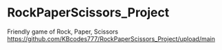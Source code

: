 # RockPaperScissors_Project
Friendly game of Rock, Paper, Scissors
https://github.com/KBcodes777/RockPaperScissors_Project/upload/main
